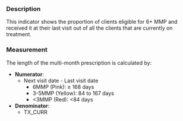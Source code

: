 ### Description
This indicator shows the proportion of clients eligible for 6+ MMP and received it at 
their last visit out of all the clients that are currently on treatment.

### Measurement
The length of the multi-month prescription is calculated by:
- **Numerator**:
  - Next visit date - Last visit date
    - 6MMP (Pink): ≥ 168 days
    - 3-5MMP (Yellow): 84 to 167 days
    - <3MMP (Red): <84 days
- **Denominator**:
  - TX_CURR